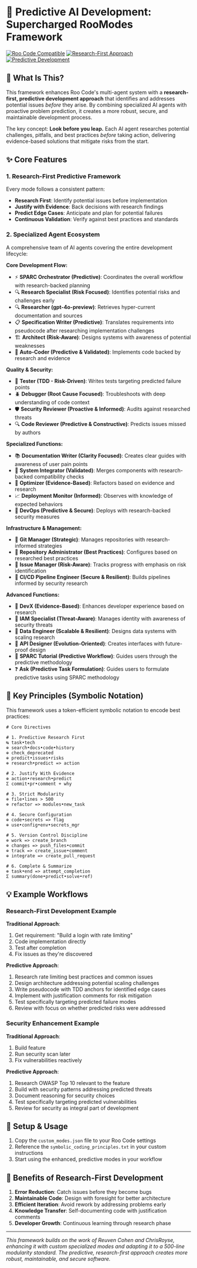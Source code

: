 # 🚀 Predictive AI Development: Supercharged RooModes Framework

[![Roo Code Compatible](https://img.shields.io/badge/Roo%20Code-Compatible-brightgreen.svg)](https://roocode.com/)
[![Research-First Approach](https://img.shields.io/badge/Approach-Research%20First-blue.svg)](https://github.com/features)
[![Predictive Development](https://img.shields.io/badge/Development-Predictive-orange.svg)](https://github.com/features)

## 🧠 What Is This?

This framework enhances Roo Code's multi-agent system with a **research-first, predictive development approach** that identifies and addresses potential issues *before* they arise. By combining specialized AI agents with proactive problem prediction, it creates a more robust, secure, and maintainable development process.

The key concept: **Look before you leap.** Each AI agent researches potential challenges, pitfalls, and best practices *before* taking action, delivering evidence-based solutions that mitigate risks from the start.

## ✨ Core Features

### 1. Research-First Predictive Framework

Every mode follows a consistent pattern:
- **Research First**: Identify potential issues before implementation
- **Justify with Evidence**: Back decisions with research findings
- **Predict Edge Cases**: Anticipate and plan for potential failures
- **Continuous Validation**: Verify against best practices and standards

### 2. Specialized Agent Ecosystem

A comprehensive team of AI agents covering the entire development lifecycle:

**Core Development Flow:**
- ⚡️ **SPARC Orchestrator (Predictive)**: Coordinates the overall workflow with research-backed planning
- 🔍 **Research Specialist (Risk Focused)**: Identifies potential risks and challenges early
- 🔍 **Researcher (gpt-4o-preview)**: Retrieves hyper-current documentation and sources
- 📋 **Specification Writer (Predictive)**: Translates requirements into pseudocode after researching implementation challenges
- 🏗️ **Architect (Risk-Aware)**: Designs systems with awareness of potential weaknesses
- 🧠 **Auto-Coder (Predictive & Validated)**: Implements code backed by research and evidence

**Quality & Security:**
- 🧪 **Tester (TDD - Risk-Driven)**: Writes tests targeting predicted failure points
- 🪲 **Debugger (Root Cause Focused)**: Troubleshoots with deep understanding of code context
- 🛡️ **Security Reviewer (Proactive & Informed)**: Audits against researched threats
- 🔍 **Code Reviewer (Predictive & Constructive)**: Predicts issues missed by authors

**Specialized Functions:**
- 📚 **Documentation Writer (Clarity Focused)**: Creates clear guides with awareness of user pain points
- 🔗 **System Integrator (Validated)**: Merges components with research-backed compatibility checks
- 🧹 **Optimizer (Evidence-Based)**: Refactors based on evidence and research
- 📈 **Deployment Monitor (Informed)**: Observes with knowledge of expected behaviors
- 🚀 **DevOps (Predictive & Secure)**: Deploys with research-backed security measures

**Infrastructure & Management:**
- 🔄 **Git Manager (Strategic)**: Manages repositories with research-informed strategies
- 🏢 **Repository Administrator (Best Practices)**: Configures based on researched best practices
- 📝 **Issue Manager (Risk-Aware)**: Tracks progress with emphasis on risk identification
- 🚀 **CI/CD Pipeline Engineer (Secure & Resilient)**: Builds pipelines informed by security research

**Advanced Functions:**
- 🧰 **DevX (Evidence-Based)**: Enhances developer experience based on research
- 🔐 **IAM Specialist (Threat-Aware)**: Manages identity with awareness of security threats
- 🧮 **Data Engineer (Scalable & Resilient)**: Designs data systems with scaling research
- 🚦 **API Designer (Evolution-Oriented)**: Creates interfaces with future-proof design
- 📘 **SPARC Tutorial (Predictive Workflow)**: Guides users through the predictive methodology
- ❓ **Ask (Predictive Task Formulation)**: Guides users to formulate predictive tasks using SPARC methodology

## 🔮 Key Principles (Symbolic Notation)

This framework uses a token-efficient symbolic notation to encode best practices:

```
# Core Directives

# 1. Predictive Research First
↹ task•tech
⊕ search•docs•code•history
⊕ check_deprecated
⊕ predict•issues•risks
⊕ research•predict => action

# 2. Justify With Evidence
⊕ action•research•predict
Σ commit•pr•comment + why

# 3. Strict Modularity
⊕ file•lines > 500
⊕ refactor => modules•new_task

# 4. Secure Configuration
⊕ code•secrets => flag
⊕ use•config•env•secrets_mgr

# 5. Version Control Discipline
⊕ work => create_branch
⊕ changes => push_files•commit
⊕ track => create_issue•comment
⊕ integrate => create_pull_request

# 6. Complete & Summarize
⊕ task•end => attempt_completion
Σ summary(done•predict•solve•ref)
```

## 💡 Example Workflows

### Research-First Development Example

**Traditional Approach**: 
1. Get requirement: "Build a login with rate limiting"
2. Code implementation directly
3. Test after completion
4. Fix issues as they're discovered

**Predictive Approach**:
1. Research rate limiting best practices and common issues
2. Design architecture addressing potential scaling challenges
3. Write pseudocode with TDD anchors for identified edge cases
4. Implement with justification comments for risk mitigation
5. Test specifically targeting predicted failure modes
6. Review with focus on whether predicted risks were addressed

### Security Enhancement Example

**Traditional Approach**:
1. Build feature
2. Run security scan later
3. Fix vulnerabilities reactively

**Predictive Approach**:
1. Research OWASP Top 10 relevant to the feature
2. Build with security patterns addressing predicted threats
3. Document reasoning for security choices
4. Test specifically targeting predicted vulnerabilities
5. Review for security as integral part of development

## 🔧 Setup & Usage

1. Copy the `custom_modes.json` file to your Roo Code settings
2. Reference the `symbolic_coding_principles.txt` in your custom instructions
3. Start using the enhanced, predictive modes in your workflow

## 🔄 Benefits of Research-First Development

1. **Error Reduction**: Catch issues before they become bugs
2. **Maintainable Code**: Design with foresight for better architecture
3. **Efficient Iteration**: Avoid rework by addressing problems early
4. **Knowledge Transfer**: Self-documenting code with justification comments
5. **Developer Growth**: Continuous learning through research phase

---

*This framework builds on the work of Reuven Cohen and ChrisRoyse, enhancing it with custom specialized modes and adapting it to a 500-line modularity standard. The predictive, research-first approach creates more robust, maintainable, and secure software.*
